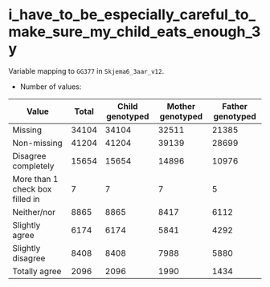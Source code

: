 # i_have_to_be_especially_careful_to_make_sure_my_child_eats_enough_3y
Variable mapping to `GG377` in `Skjema6_3aar_v12`.
- Number of values:

| Value | Total | Child genotyped | Mother genotyped | Father genotyped |
| ----- | ----- | --------------- | ---------------- | ---------------- |
| Missing | 34104 | 34104 | 32511 | 21385 |
| Non-missing | 41204 | 41204 | 39139 | 28699 |
| Disagree completely | 15654 | 15654 | 14896 |10976 |
| More than 1 check box filled in | 7 | 7 | 7 |5 |
| Neither/nor | 8865 | 8865 | 8417 |6112 |
| Slightly agree | 6174 | 6174 | 5841 |4292 |
| Slightly disagree | 8408 | 8408 | 7988 |5880 |
| Totally agree | 2096 | 2096 | 1990 |1434 |



